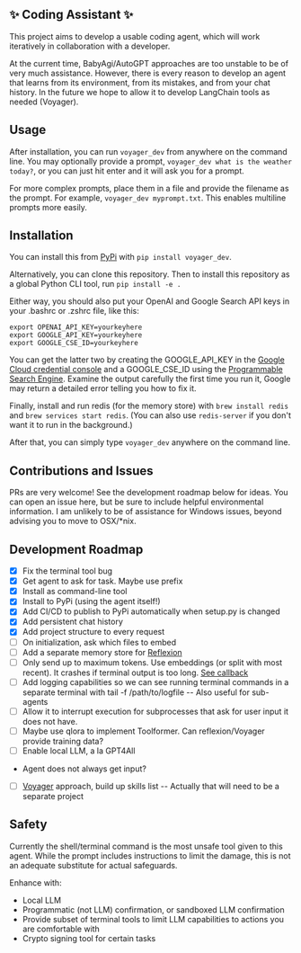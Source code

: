 ## ✨ Coding Assistant ✨


This project aims to develop a usable coding agent, which will work iteratively in collaboration with a developer.

At the current time, BabyAgi/AutoGPT approaches are too unstable to be of very much assistance. However, there is every reason to develop an agent that learns from its environment, from its mistakes, and from your chat history. In the future we hope to allow it to develop LangChain tools as needed (Voyager).

## Usage

After installation, you can run `voyager_dev` from anywhere on the command line. You may optionally provide a prompt, `voyager_dev what is the weather today?`, or you can just hit enter and it will ask you for a prompt.

For more complex prompts, place them in a file and provide the filename as the prompt. For example, `voyager_dev myprompt.txt`. This enables multiline prompts more easily.

## Installation

You can install this from [PyPi](https://pypi.org/project/voyager-dev/) with `pip install voyager_dev`.

Alternatively, you can clone this repository. Then to install this repository as a global Python CLI tool, run `pip install -e .`

Either way, you should also put your OpenAI and Google Search API keys in your .bashrc or .zshrc file, like this:

```
export OPENAI_API_KEY=yourkeyhere
export GOOGLE_API_KEY=yourkeyhere
export GOOGLE_CSE_ID=yourkeyhere
```

You can get the latter two by creating the GOOGLE_API_KEY in the [Google Cloud credential console](https://console.cloud.google.com/apis/credentials) and a GOOGLE_CSE_ID using the [Programmable Search Engine](https://programmablesearchengine.google.com/controlpanel/create). Examine the output carefully the first time you run it, Google may return a detailed error telling you how to fix it.

Finally, install and run redis (for the memory store) with `brew install redis` and `brew services start redis`. (You can also use `redis-server` if you don't want it to run in the background.)

After that, you can simply type `voyager_dev` anywhere on the command line.

## Contributions and Issues

PRs are very welcome! See the development roadmap below for ideas. You can open an issue here, but be sure to include helpful environmental information. I am unlikely to be of assistance for Windows issues, beyond advising you to move to OSX/*nix.

## Development Roadmap

- [x] Fix the terminal tool bug
- [x] Get agent to ask for task. Maybe use prefix
- [x] Install as command-line tool
- [x] Install to PyPi (using the agent itself!)
- [x] Add CI/CD to publish to PyPi automatically when setup.py is changed
- [x] Add persistent chat history
- [x] Add project structure to every request
- [ ] On initialization, ask which files to embed
- [ ] Add a separate memory store for [Reflexion](https://github.com/noahshinn024/reflexion)
- [ ] Only send up to maximum tokens. Use embeddings (or split with most recent). It crashes if terminal output is too long. [See callback](https://python.langchain.com/en/latest/modules/callbacks/getting_started.html)
- [ ] Add logging capabilities so we can see running terminal commands in a separate terminal with tail -f /path/to/logfile
-- Also useful for sub-agents
- [ ] Allow it to interrupt execution for subprocesses that ask for user input it does not have.
- [ ] Maybe use qlora to implement Toolformer. Can reflexion/Voyager provide training data?
- [ ] Enable local LLM, a la GPT4All
- Agent does not always get input?
- [ ] [Voyager](https://github.com/MineDojo/Voyager/tree/main/voyager) approach, build up skills list
-- Actually that will need to be a separate project

## Safety

Currently the shell/terminal command is the most unsafe tool given to this agent. While the prompt includes instructions to limit the damage, this is not an adequate substitute for actual safeguards.

Enhance with:
- Local LLM
- Programmatic (not LLM) confirmation, or sandboxed LLM confirmation
- Provide subset of terminal tools to limit LLM capabilities to actions you are comfortable with
- Crypto signing tool for certain tasks
